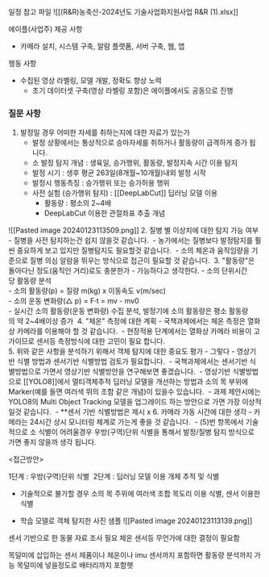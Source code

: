 일정 참고 파일
![[(R&R)농축산-2024년도 기술사업화지원사업 R&R (1).xlsx]]

에이플(사업주) 제공 사항
- 카메라 설치, 시스템 구축, 알람 플랫폼, 서버 구축, 웹, 앱

행동 사항
- 수집된 영상 라벨링, 모델 개발, 정확도 향상 노력
	- 초기 데이터셋 구축(영상 라벨링 포함)은 에이플에서도 공동으로 진행 

### 질문 사항
1. 발정일 경우 어떠한 자세를 취하는지에 대한 자료가 있는가
	- 발정 상황에서는 통상적으로 승마자세를 취하거나 활동량이 급격하게 증가 됩니다. 
	- 소 발정 탐지 개념 : 생육일, 승가행위, 활동량, 발정지속 시간 이용 탐지 
	* 발정 시기 : 생후 평균 263일(8개월~10개월)내외 발정 시작 
	* 발정시 행동측징 : 승가행위 또는 승가허용 행위 
	- 사전 실험 (승가행위 탐지) : [[DeepLabCut]] 딥러닝 모델 이용 
		- 활동량 : 평소의 2~4배
		* DeepLabCut 이용한 관절좌표 추출 개념 

![[Pasted image 20240123113509.png]]
2. 질병 별 이상치에 대한 탐지 가능 여부
	- 질병을 사전 탐지하는건 쉽지 않을것 같습니다. 
	- 농가에서는 질병보다 발정탐지를 훨씬 중요하게 보고 있지만 질병탐지도 필요할것 같습니다. 
	- 소의 체온과 움직임량을 기준으로 질병 의심 알람을 뛰우는 방식으로 접근이 필요할 것 같습니다. 
3. "활동량"은 돌아다닌 정도(움직인 거리)로도 충분한가
	- 가능하다고 생각한다.
	- 소의 단위시간당 활동량 분석   
	- 소의 활동량(p) = 질량 m(kg) x 이동속도 v(m/sec)   
	- 소의 운동 변화량(△ p) = F·t = mv - mv0  
	- 실시간 소의 활동량(운동 변화량) 수집 분석, 발정기에 소의 활동량은 평소 활동량의 약 2~4배이상 증가 
4. "체온" 측정에 대한 계획
	- 국책과제에서는 체온 측정은 열화상 카메라를 이용해야 할 것 같습니다. 
	- 현장적용 단계에서는 열화상 카메라 비용이 고가이므로 센서등 측정방식에 대한 고민이 필요 합니다. 	 
5. 위와 같은 사항을 분석하기 위해서 객체 탐지에 대한 중요도 평가
	- 그렇다
	- 영상기반 식별 방법과 센서기반 식별방법 검토가 필요합니다. 
	- 국책과제에서는 센서기반 식별방법으로 가면서 영상기반 식별방안을 연구해보면 좋겠습니다. 
	- 영상기반 식별방법으로 [[YOLO8]]에서 멀티객체추적 딥러닝 모델을 개선하는 방법과 소의 목 부위에 Marker(예를 들면 여러색 뛰의 조함 같은 개념)이 있을수 있습니다. 
	- 과제 제안시에는 YOLO8의 Multi Object Tracking 모델을 업그레이드 하는 방안으로 가면 가장 이상적일것 같습니다. 
		- **센서 기반 식별방법은 제시 x
6. 카메라 가동 시간에 대한 생각
	- 카메라는 24시간 상시 모니터링 체계로 가는게 좋을 것 같습니다. 
	- (5)번 항목에서 기술적으로 소 식별이 어려울경우 우방(구역)단위 식별을 통해서 발정/질병 탐지 방식으로 가면 좋지 않을까 생각 됩니다. 


<접근방안>

1단계 : 우방(구역)단위 식별 
2단계 : 딥러닝 모델 이용 개체 추적 및 식별 
- 기술적으로 불가할 경우 소의 목 주위에 여러색 조합 목도리 이용 식별, 센서 이용한 식별

- 학습 모델로 객체 탐지한 사진 샘플
![[Pasted image 20240123113139.png]]


센서 기반으로 한 동물 자료 조사 필요
체온 센서등 무언가에 대한 결정이 필요함

목덜미에 삽입하는 센서 제품이나 
체온이나 imu 센서까지 포함하면 활동량 분석까지 가능
목덜미에 넣을정도로 배터리까지 포함햇